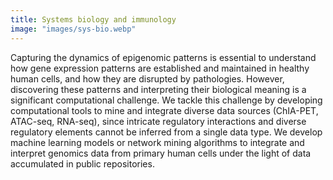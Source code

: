 ```yaml
---
title: Systems biology and immunology
image: "images/sys-bio.webp"
---
```


Capturing the dynamics of epigenomic patterns is essential to understand how gene expression patterns are established and maintained in healthy human cells, and how they are disrupted by pathologies. However, discovering these patterns and interpreting their biological meaning is a significant computational challenge. We tackle this challenge by developing computational tools to mine and integrate diverse data sources (ChIA-PET, ATAC-seq, RNA-seq), since intricate regulatory interactions and diverse regulatory elements cannot be inferred from a single data type. We develop machine learning models or network mining algorithms to integrate and interpret genomics data from primary human cells under the light of data accumulated in public repositories. 